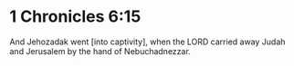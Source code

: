 # 1 Chronicles 6:15

And Jehozadak went [into captivity], when the LORD carried away Judah and Jerusalem by the hand of Nebuchadnezzar.